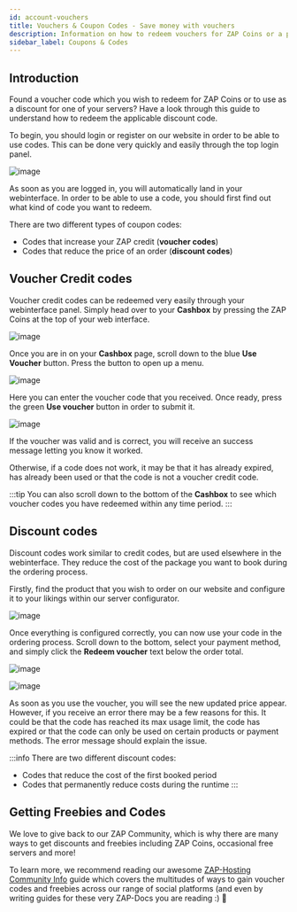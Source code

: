 ```yaml
---
id: account-vouchers
title: Vouchers & Coupon Codes - Save money with vouchers
description: Information on how to redeem vouchers for ZAP Coins or a price reduction for servers - ZAP-Hosting.com documentation
sidebar_label: Coupons & Codes
---
```


## Introduction
Found a voucher code which you wish to redeem for ZAP Coins or to use as a discount for one of your servers? Have a look through this guide to understand how to redeem the applicable discount code.

To begin, you should login or register on our website in order to be able to use codes. This can be done very quickly and easily through the top login panel.

![image](https://github.com/zaphosting/docs/assets/42719082/f81bcb46-2129-47c9-ab98-90b746e01fd0)



As soon as you are logged in, you will automatically land in your webinterface. In order to be able to use a code, you should first find out what kind of code you want to redeem.

There are two different types of coupon codes:
- Codes that increase your ZAP credit (**voucher codes**)
- Codes that reduce the price of an order (**discount codes**)

## Voucher Credit codes
Voucher credit codes can be redeemed very easily through your webinterface panel. Simply head over to your **Cashbox** by pressing the ZAP Coins at the top of your web interface.

![image](https://github.com/zaphosting/docs/assets/42719082/e436f9d9-ad85-482a-90fa-03fe6cd6836e)

Once you are in on your **Cashbox** page, scroll down to the blue **Use Voucher** button. Press the button to open up a menu. 

![image](https://github.com/zaphosting/docs/assets/42719082/cee125ff-06b1-460b-a4d9-8c71157c50c4)



Here you can enter the voucher code that you received. Once ready, press the green **Use voucher** button in order to submit it.

![image](https://github.com/zaphosting/docs/assets/42719082/0daa73de-00a6-4079-9e93-c12d9df8f222)




If the voucher was valid and is correct, you will receive an success message letting you know it worked.

Otherwise, if a code does not work, it may be that it has already expired, has already been used or that the code is not a voucher credit code.

:::tip
You can also scroll down to the bottom of the **Cashbox** to see which voucher codes you have redeemed within any time period.
:::



## Discount codes
Discount codes work similar to credit codes, but are used elsewhere in the webinterface. They reduce the cost of the package you want to book during the ordering process.

Firstly, find the product that you wish to order on our website and configure it to your likings within our server configurator.

![image](https://github.com/zaphosting/docs/assets/42719082/93fce0a9-1ff6-4878-9625-6581361324ef)



Once everything is configured correctly, you can now use your code in the ordering process. Scroll down to the bottom, select your payment method, and simply click the **Redeem voucher** text below the order total.

![image](https://github.com/zaphosting/docs/assets/42719082/8e27371d-a9db-4dae-bc52-6861fcbc5598)

![image](https://github.com/zaphosting/docs/assets/42719082/6502ef6a-16bf-4066-a25d-58d312caa0f1)



As soon as you use the voucher, you will see the new updated price appear. However, if you receive an error there may be a few reasons for this. It could be that the code has reached its max usage limit, the code has expired or that the code can only be used on certain products or payment methods. The error message should explain the issue.

:::info
There are two different discount codes: 
- Codes that reduce the cost of the first booked period
- Codes that permanently reduce costs during the runtime
:::

## Getting Freebies and Codes
We love to give back to our ZAP Community, which is why there are many ways to get discounts and freebies including ZAP Coins, occasional free servers and more!

To learn more, we recommend reading our awesome [ZAP-Hosting Community Info](community-info.md) guide which covers the multitudes of ways to gain voucher codes and freebies across our range of social platforms (and even by writing guides for these very ZAP-Docs you are reading :) 💚
